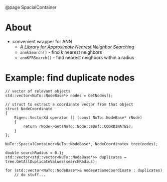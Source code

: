 @page SpacialContainer

# About

- convenient wrapper for ANN
    - [*A Library for Approximate Nearest Neighbor Searching*](https://www.cs.umd.edu/~mount/ANN/)
    - `annkSearch()` - find $k$ nearest neighbors
    - `annKFRSearch()` - find nearest neighbors within a radius


# Example: find duplicate nodes

~~~{.cpp}
// vector of relevant objects
std::vector<NuTo::NodeBase*> nodes = GetNodes();

// struct to extract a coordinate vector from that object
struct NodeCoordinate
{
    Eigen::VectorXd operator () (const NuTo::NodeBase* rNode)
    {
        return rNode->Get(NuTo::Node::eDof::COORDINATES);
    }
};

NuTo::SpacialContainer<NuTo::NodeBase*, NodeCoordinate> tree(nodes);

double searchRadius = 0.1;
std::vector<std::vector<NuTo::NodeBase*>> duplicates =  tree.GetAllDuplicateValues(searchRadius);

for (std::vector<NuTo::NodeBase*>& nodesAtSameCoordinate : duplicates)
    // do stuff...
~~~
